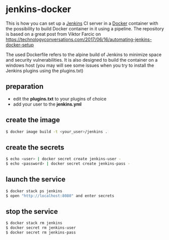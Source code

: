 # jenkins-docker
This is how you can set up a [Jenkins](https://jenkins.io/) CI server in a [Docker](https://www.docker.com/) container with the possibility to build Docker container in it using a pipeline. The repository is based on a great post from Viktor Farcic on https://technologyconversations.com/2017/06/16/automating-jenkins-docker-setup

The used Dockerfile refers to the alpine build of Jenkins to minimize space and security vulnerabilities. It is also designed to build the container on a windows host (you may will see some issues when you try to install the Jenkins plugins using the plugins.txt)

## preparation
- edit the **plugins.txt** to your plugins of choice
- add your user to the **jenkins.yml**

## create the image
```sh
$ docker image build -t <your_user>/jenkins .
```
## create the secrets
```sh 
$ echo <user> | docker secret create jenkins-user -
$ echo <password> | docker secret create jenkins-pass -
```

##  launch the service
```sh 
$ docker stack ps jenkins
$ open "http://localhost:8080" and enter secrets
```
##  stop the service
```sh
$ docker stack rm jenkins
$ docker secret rm jenkins-user
$ docker secret rm jenkins-pass
```

